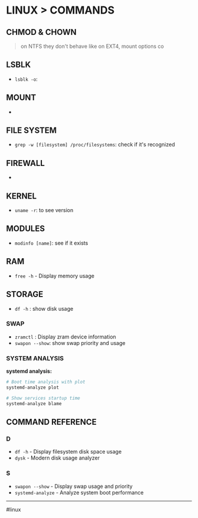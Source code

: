 # LINUX > COMMANDS
## CHMOD & CHOWN
> on NTFS they don't behave like on EXT4, mount options co
## LSBLK
- `lsblk -o`: 
## MOUNT
- 
## FILE SYSTEM
- `grep -w [filesystem] /proc/filesystems`: check if it's recognized
## FIREWALL
- 
## KERNEL
- `uname -r`: to see version

## MODULES
- `modinfo [name]`: see if it exists
## RAM
- `free -h` - Display memory usage
## STORAGE
- `df -h` : show disk usage
### SWAP
- `zramctl` : Display zram device information
- `swapon --show`: show swap priority and usage 


### SYSTEM ANALYSIS

**systemd analysis:**
```bash
# Boot time analysis with plot
systemd-analyze plot

# Show services startup time
systemd-analyze blame
```

## COMMAND REFERENCE

### D
- `df -h` - Display filesystem disk space usage
- `dysk` - Modern disk usage analyzer



### S
- `swapon --show` - Display swap usage and priority
- `systemd-analyze` - Analyze system boot performance



- - -
#linux


